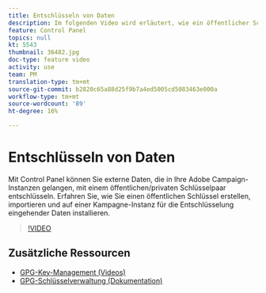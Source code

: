 ```yaml
---
title: Entschlüsseln von Daten
description: Im folgenden Video wird erläutert, wie ein öffentlicher Schlüssel erstellt und importiert und auf einer Kampagne-Instanz zur Entschlüsselung von Daten installiert wird.
feature: Control Panel
topics: null
kt: 5543
thumbnail: 36482.jpg
doc-type: feature video
activity: use
team: PM
translation-type: tm+mt
source-git-commit: b2820c65a88d25f9b7a4ed5005cd5083463e000a
workflow-type: tm+mt
source-wordcount: '89'
ht-degree: 16%

---
```



# Entschlüsseln von Daten

Mit Control Panel können Sie externe Daten, die in Ihre Adobe Campaign-Instanzen gelangen, mit einem öffentlichen/privaten Schlüsselpaar entschlüsseln.
Erfahren Sie, wie Sie einen öffentlichen Schlüssel erstellen, importieren und auf einer Kampagne-Instanz für die Entschlüsselung eingehender Daten installieren.

>[!VIDEO](https://video.tv.adobe.com/v/36482?quality=12)

## Zusätzliche Ressourcen

* [GPG-Key-Management (Videos)](./gpg-key-management-overview.md)
* [GPG-Schlüsselverwaltung (Dokumentation)](https://docs.adobe.com/content/help/de-DE/control-panel/using/instances-settings/gpg-keys-management.html)
